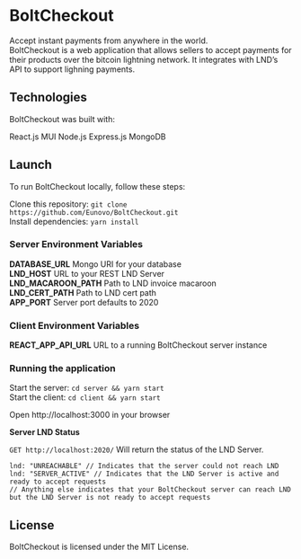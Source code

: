 # BoltCheckout
Accept instant payments from anywhere in the world.  
BoltCheckout is a web application that allows sellers to accept payments for their products over the bitcoin lightning network. It integrates with LND’s API to support lighning payments.

## Technologies
BoltCheckout was built with:

React.js
MUI
Node.js
Express.js
MongoDB

## Launch
To run BoltCheckout locally, follow these steps:

Clone this repository: `git clone https://github.com/Eunovo/BoltCheckout.git`  
Install dependencies: `yarn install`

### Server Environment Variables

**DATABASE_URL** Mongo URI for your database  
**LND_HOST**  URL to your REST LND Server  
**LND_MACAROON_PATH** Path to LND invoice macaroon  
**LND_CERT_PATH** Path to LND cert path  
**APP_PORT** Server port defaults to 2020

### Client Environment Variables

**REACT_APP_API_URL** URL to a running BoltCheckout server instance

### Running the application

Start the server: `cd server && yarn start`  
Start the client: `cd client && yarn start`

Open http://localhost:3000 in your browser

**Server LND Status**

`GET http://localhost:2020/` Will return the status of the LND Server.
```
lnd: "UNREACHABLE" // Indicates that the server could not reach LND
lnd: "SERVER_ACTIVE" // Indicates that the LND Server is active and ready to accept requests
// Anything else indicates that your BoltCheckout server can reach LND but the LND Server is not ready to accept requests
```


## License
BoltCheckout is licensed under the MIT License.